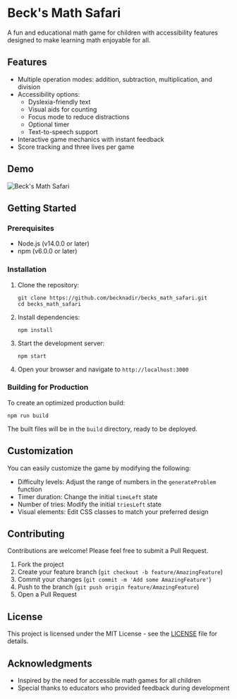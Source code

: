# Beck's Math Safari

A fun and educational math game for children with accessibility features designed to make learning math enjoyable for all.

## Features

- Multiple operation modes: addition, subtraction, multiplication, and division
- Accessibility options:
  - Dyslexia-friendly text
  - Visual aids for counting
  - Focus mode to reduce distractions
  - Optional timer
  - Text-to-speech support
- Interactive game mechanics with instant feedback
- Score tracking and three lives per game

## Demo

![Beck's Math Safari](demo-screenshot.png)

## Getting Started

### Prerequisites

- Node.js (v14.0.0 or later)
- npm (v6.0.0 or later)

### Installation

1. Clone the repository:
   ```
   git clone https://github.com/becknadir/becks_math_safari.git
   cd becks_math_safari
   ```

2. Install dependencies:
   ```
   npm install
   ```

3. Start the development server:
   ```
   npm start
   ```

4. Open your browser and navigate to `http://localhost:3000`

### Building for Production

To create an optimized production build:

```
npm run build
```

The built files will be in the `build` directory, ready to be deployed.

## Customization

You can easily customize the game by modifying the following:

- Difficulty levels: Adjust the range of numbers in the `generateProblem` function
- Timer duration: Change the initial `timeLeft` state
- Number of tries: Modify the initial `triesLeft` state
- Visual elements: Edit CSS classes to match your preferred design

## Contributing

Contributions are welcome! Please feel free to submit a Pull Request.

1. Fork the project
2. Create your feature branch (`git checkout -b feature/AmazingFeature`)
3. Commit your changes (`git commit -m 'Add some AmazingFeature'`)
4. Push to the branch (`git push origin feature/AmazingFeature`)
5. Open a Pull Request

## License

This project is licensed under the MIT License - see the [LICENSE](LICENSE) file for details.

## Acknowledgments

- Inspired by the need for accessible math games for all children
- Special thanks to educators who provided feedback during development 
